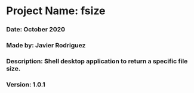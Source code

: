 # Project Name: fsize
### Date: October 2020
### Made by: Javier Rodriguez
### Description: Shell desktop application to return a specific file size.
### Version: 1.0.1
